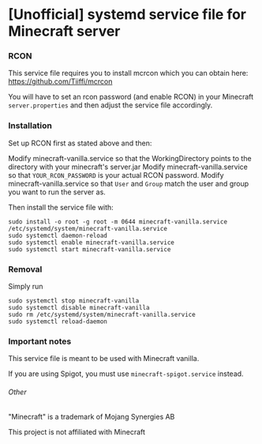# [Unofficial] systemd service file for Minecraft server

### RCON

This service file requires you to install mcrcon which you can obtain here: https://github.com/Tiiffi/mcrcon

You will have to set an rcon password (and enable RCON) in your Minecraft ```server.properties``` and then adjust the service file accordingly.

### Installation

Set up RCON first as stated above and then:

Modify minecraft-vanilla.service so that the WorkingDirectory points to the directory with your minecraft's server.jar
Modify minecraft-vanilla.service so that ```YOUR_RCON_PASSWORD``` is your actual RCON password.
Modify minecraft-vanilla.service so that ```User``` and ```Group``` match the user and group you want to run the server as.

Then install the service file with:

```
sudo install -o root -g root -m 0644 minecraft-vanilla.service /etc/systemd/system/minecraft-vanilla.service
sudo systemctl daemon-reload
sudo systemctl enable minecraft-vanilla.service
sudo systemctl start minecraft-vanilla.service
```

### Removal

Simply run
```
sudo systemctl stop minecraft-vanilla
sudo systemctl disable minecraft-vanilla
sudo rm /etc/systemd/system/minecraft-vanilla.service
sudo systemctl reload-daemon
```

### Important notes

This service file is meant to be used with Minecraft vanilla.

If you are using Spigot, you must use ```minecraft-spigot.service``` instead.

###### Other
"Minecraft" is a trademark of Mojang Synergies AB

This project is not affiliated with Minecraft
